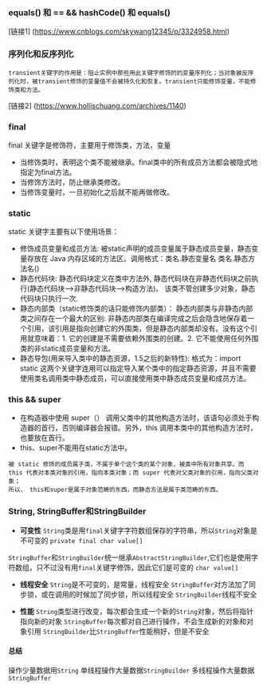 ### equals() 和 == && hashCode() 和 equals()

[链接1] (https://www.cnblogs.com/skywang12345/p/3324958.html)

### 序列化和反序列化
```
transient关键字的作用是：阻止实例中那些用此关键字修饰的的变量序列化；当对象被反序列化时，被transient修饰的变量值不会被持久化和恢复。transient只能修饰变量，不能修饰类和方法。
```
[链接2] (https://www.hollischuang.com/archives/1140)

### final
final 关键字是修饰符，主要用于修饰类，方法，变量
+ 当修饰类时，表明这个类不能被继承。final类中的所有成员方法都会被隐式地指定为final方法。
+ 当修饰方法时，防止继承类修改。
+ 当修饰变量时，一旦初始化之后就不能再做修改。

### static
static 关键字主要有以下使用场景：
+ 修饰成员变量和成员方法: 被static声明的成员变量属于静态成员变量，静态变量存放在 Java 内存区域的方法区。调用格式：类名.静态变量名 类名.静态方法名()
+ 静态代码块: 静态代码块定义在类中方法外, 静态代码块在非静态代码块之前执行(静态代码块—>非静态代码块—>构造方法)。 该类不管创建多少对象，静态代码块只执行一次.
+ 静态内部类（static修饰类的话只能修饰内部类）： 静态内部类与非静态内部类之间存在一个最大的区别: 非静态内部类在编译完成之后会隐含地保存着一个引用，该引用是指向创建它的外围类，但是静态内部类却没有。没有这个引用就意味着：1. 它的创建是不需要依赖外围类的创建。2. 它不能使用任何外围类的非static成员变量和方法。
+ 静态导包(用来导入类中的静态资源，1.5之后的新特性): 格式为：import static 这两个关键字连用可以指定导入某个类中的指定静态资源，并且不需要使用类名调用类中静态成员，可以直接使用类中静态成员变量和成员方法。

### this && super
+ 在构造器中使用 super（） 调用父类中的其他构造方法时，该语句必须处于构造器的首行，否则编译器会报错。另外，this 调用本类中的其他构造方法时，也要放在首行。
+ this、super不能用在static方法中。

```
被 static 修饰的成员属于类，不属于单个这个类的某个对象，被类中所有对象共享。而 this 代表对本类对象的引用，指向本类对象；而 super 代表对父类对象的引用，指向父类对象；
所以， this和super是属于对象范畴的东西，而静态方法是属于类范畴的东西。
```

### String, StringBuffer和StringBuilder
+ **可变性**
`String`类是用`final`关键字字符数组保存的字符串，所以`String`对象是不可变的
`private final char value[]`

`StringBuffer`和`StringBuilder`统一继承`AbstractStringBuilder`,它们也是使用字符数组，只不过没有用`final`关键字修饰，因此它们是可变的
`char value[]`


+ **线程安全**
`String`是不可变的，是常量，线程安全
`StringBuffer`对方法加了同步锁，或在调用的时候加了同步锁，所以线程安全
`StringBuilder`线程不安全

+ **性能**
`String`类型进行改变，每次都会生成一个新的`String`对象，然后将指针指向新的对象
`StringBuffer`每次都对自己进行操作，不会生成新的对象和对象引用
`StringBuilder`比`StringBuffer`性能稍好，但是不安全

#### 总结
操作少量数据用`String`
单线程操作大量数据`StringBuilder`
多线程操作大量数据`StringBuffer`
